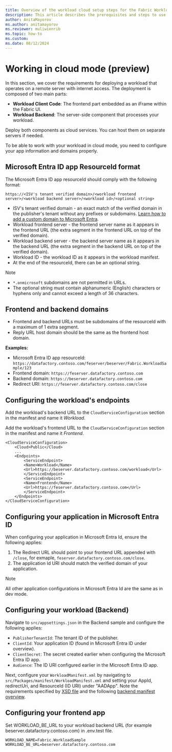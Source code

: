 ```yaml
---
title: Overview of the workload cloud setup steps for the Fabric Workload Development Kit
description: This article describes the prerequisites and steps to use a cloud environment with the Workload Development Kit.
author: AnitaMayorov
ms.author: anitamayorov
ms.reviewer: muliwienrib
ms.topic: how-to
ms.custom:
ms.date: 08/12/2024
---
```


# Working in cloud mode (preview)

In this section, we cover the requirements for deploying a workload that operates on a remote server with internet access. The deployment is composed of two main parts:

- **Workload Client Code**: The frontend part embedded as an iFrame within the Fabric UI.
- **Workload Backend**: The server-side component that processes your workload.

Deploy both components as cloud services. You can host them on separate servers if needed.

To be able to work with your workload in cloud mode, you need to configure your app information and domains properly. 

## Microsoft Entra ID app ResourceId format

The Microsoft Entra ID app resourceId should comply with the following format:
```
https://<ISV's tenant verified domain>/<workload frontend server>/<workload backend server>/<workload id>/<optional string>
```
- ISV's tenant verified domain -  an exact match of the verified domain in the publisher's tenant without any prefixes or subdomains. [Learn how to add a custom domain to Microsoft Entra](/entra/fundamentals/add-custom-domain).
- Workload frontend server - the frontend server name as it appears in the frontend URL (the extra segment in the frontend URL on top of the verified domain).
- Workload backend server - the backend server name as it appears in the backend URL (the extra segment in the backend URL on top of the verified domain).
- Workload ID - the workload ID as it appears in the workload manifest.
- At the end of the resourceId, there can be an optional string.

> [!NOTE]
> - `*.onmicrosoft` subdomains are not permitted in URLs.
> - The optional string must contain alphanumeric (English) characters or hyphens only and cannot exceed a length of 36 characters.

## Frontend and backend domains

- Frontend and backend URLs must be subdomains of the resourceId with a maximum of 1 extra segment.
- Reply URL host domain should be the same as the frontend host domain.

**Examples:**
- Microsoft Entra ID app resourceId: `https://datafactory.contoso.com/feserver/beserver/Fabric.WorkloadSample/123`
- Frontend domain: `https://feserver.datafactory.contoso.com`
- Backend domain: `https://beserver.datafactory.contoso.com`
- Redirect URI: `https://feserver.datafactory.contoso.com/close`

## Configuring the workload's endpoints
Add the workload's backend URL to the `CloudServiceConfiguration` section in the manifest and name it *Workload*.

Add the workload's frontend URL to the `CloudServiceConfiguration` section in the manifest and name it *Frontend*.
```
<CloudServiceConfiguration>
    <Cloud>Public</Cloud>
    ...
    <Endpoints>
        <ServiceEndpoint>
        <Name>Workload</Name>
        <Url>https://beserver.datafactory.contoso.com/workload</Url>
        </ServiceEndpoint>
        <ServiceEndpoint>
        <Name>Frontend</Name>
        <Url>https://feserver.datafactory.contoso.com</Url>
        </ServiceEndpoint>
    </Endpoints>
</CloudServiceConfiguration>
```

## Configuring your application in Microsoft Entra ID
When configuring your application in Microsoft Entra Id, ensure the following applies:
1. The Redirect URL should point to your frontend URL appended with `/close`, for exmaple, `feserver.datafactory.contoso.com/close`.
2. The application Id URI should match the verified domain of your application.

> [!NOTE]
> All other application configurations in Microsoft Entra Id are the same as in dev mode.

## Configuring your workload (Backend)
Navigate to `src/appsettings.json` in the Backend sample and configure the following applies:
- `PublisherTenantId`: The tenant ID of the publisher.
- `ClientId`: Your application ID (found in Microsoft Entra ID under overview).
- `ClientSecret`: The secret created earlier when configuring the Microsoft Entra ID app.
- `Audience`: The ID URI configured earlier in the Microsoft Entra ID app.

Next, configure your `WorkloadManifest.xml` by navigating to `src/Packages/manifest/WorkloadManifest.xml` and setting your AppId, redirectUri, and ResourceId (ID URI) under "AADApp".
Note the requirements specified by [XSD file](https://github.com/microsoft/Microsoft-Fabric-workload-development-sample/blob/main/Backend/src/Packages/manifest/WorkloadDefinition.xsd) and the following [backend manifest overview](backend-manifest.md).

## Configuring your frontend app
Set WORKLOAD_BE_URL to your workload backend URL (for example beserver.datafactory.contoso.com) in .env.test file.
```
WORKLOAD_NAME=Fabric.WorkloadSample
WORKLOAD_BE_URL=beserver.datafactory.contoso.com
```
